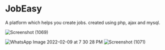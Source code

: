 # JobEasy

A platform which helps you create jobs.
created using php, ajax and mysql.

![Screenshot (1069)](https://user-images.githubusercontent.com/67181267/153215755-553f11a2-d036-4af0-a758-097c786736aa.png)

![WhatsApp Image 2022-02-09 at 7 30 28 PM](https://user-images.githubusercontent.com/67181267/153216283-b28b9db5-04f3-4346-8b66-61874df60a95.jpeg)
![Screenshot (1071)](https://user-images.githubusercontent.com/67181267/153215908-56a85192-6746-4c37-8885-8985a8f9e892.png)
